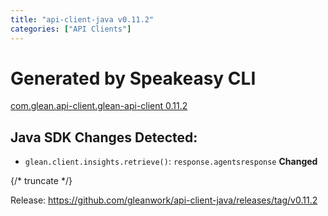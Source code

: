 ```yaml
---
title: "api-client-java v0.11.2"
categories: ["API Clients"]
---
```


# Generated by Speakeasy CLI
[com.glean.api-client.glean-api-client 0.11.2](https://central.sonatype.com/artifact/com.glean.api-client/glean-api-client/0.11.2)
## Java SDK Changes Detected:
* `glean.client.insights.retrieve()`:  `response.agentsresponse` **Changed**

{/* truncate */}

Release: https://github.com/gleanwork/api-client-java/releases/tag/v0.11.2
